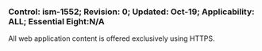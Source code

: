 ### Control: ism-1552; Revision: 0; Updated: Oct-19; Applicability: ALL; Essential Eight:N/A
<p>All web application content is offered exclusively using HTTPS.</p>